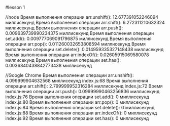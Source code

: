 #lesson 1

//node 
Время выполнения операции arr.unshift(): 12.677391052246094 миллисекунд
Время выполнения операции arr.shift(): 6.272311210632324 миллисекунд
Время выполнения операции arr.push(): 0.009639739990234375 миллисекунд
Время выполнения операции set.add(): 0.009777069091796875 миллисекунд
Время выполнения операции arr.pop(): 0.011260032653808594 миллисекунд
Время выполнения операции set.delete(): 0.014959335327148438 миллисекунд
Время выполнения операции arr.indexOf(): 0.02605915069580078 миллисекунд
Время выполнения операции set.has(): 0.0036840438842773438 миллисекунд


//Google Chrome
Время выполнения операции arr.unshift(): 4.099999904632568 миллисекунд
index.js:68 Время выполнения операции arr.shift(): 2.799999952316284 миллисекунд
index.js:72 Время выполнения операции arr.push(): 0.09999990463256836 миллисекунд
index.js:76 Время выполнения операции set.add(): 0 миллисекунд
index.js:80 Время выполнения операции arr.pop(): 0 миллисекунд
index.js:84 Время выполнения операции set.delete(): 0 миллисекунд
index.js:88 Время выполнения операции arr.indexOf(): 0 миллисекунд
index.js:92 Время выполнения операции set.has(): 0 миллисекунд